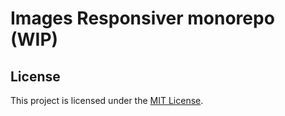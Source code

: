 # Images Responsiver monorepo (WIP)


## License

This project is licensed under the [MIT License](LICENSE.md).
